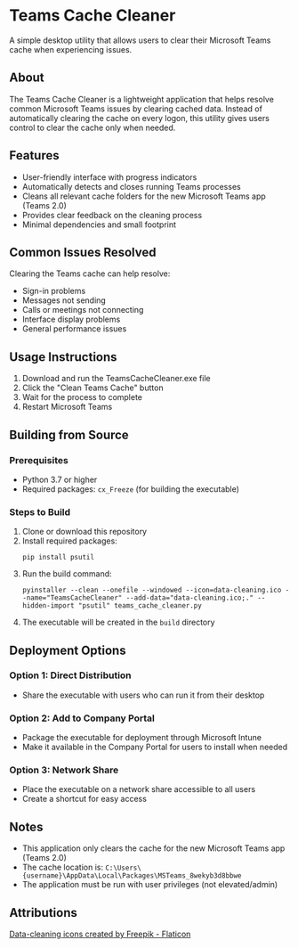 # Teams Cache Cleaner

A simple desktop utility that allows users to clear their Microsoft Teams cache when experiencing issues.

## About

The Teams Cache Cleaner is a lightweight application that helps resolve common Microsoft Teams issues by clearing cached data. Instead of automatically clearing the cache on every logon, this utility gives users control to clear the cache only when needed.

## Features

- User-friendly interface with progress indicators
- Automatically detects and closes running Teams processes
- Cleans all relevant cache folders for the new Microsoft Teams app (Teams 2.0)
- Provides clear feedback on the cleaning process
- Minimal dependencies and small footprint

## Common Issues Resolved

Clearing the Teams cache can help resolve:

- Sign-in problems
- Messages not sending
- Calls or meetings not connecting
- Interface display problems
- General performance issues

## Usage Instructions

1. Download and run the TeamsCacheCleaner.exe file
2. Click the "Clean Teams Cache" button
3. Wait for the process to complete
4. Restart Microsoft Teams

## Building from Source

### Prerequisites
- Python 3.7 or higher
- Required packages: `cx_Freeze` (for building the executable)

### Steps to Build

1. Clone or download this repository
2. Install required packages:
   ```
   pip install psutil
   ```
3. Run the build command:
   ```
   pyinstaller --clean --onefile --windowed --icon=data-cleaning.ico --name="TeamsCacheCleaner" --add-data="data-cleaning.ico;." --hidden-import "psutil" teams_cache_cleaner.py
   ```
4. The executable will be created in the `build` directory

## Deployment Options

### Option 1: Direct Distribution
- Share the executable with users who can run it from their desktop

### Option 2: Add to Company Portal
- Package the executable for deployment through Microsoft Intune
- Make it available in the Company Portal for users to install when needed

### Option 3: Network Share
- Place the executable on a network share accessible to all users
- Create a shortcut for easy access

## Notes

- This application only clears the cache for the new Microsoft Teams app (Teams 2.0)
- The cache location is: `C:\Users\{username}\AppData\Local\Packages\MSTeams_8wekyb3d8bbwe`
- The application must be run with user privileges (not elevated/admin)

## Attributions

<a href="https://www.flaticon.com/free-icons/data-cleaning" title="data-cleaning icons">Data-cleaning icons created by Freepik - Flaticon</a>